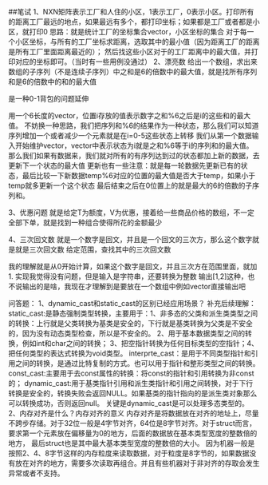 ##笔试
1、NXN矩阵表示工厂和人住的小区，1表示工厂，0表示小区。打印所有的距离工厂最远的地点，如果最远有多个，都打印坐标；如果都是工厂或者都是小区，就打印0
思路：就是统计工厂的坐标集合vector，小区坐标的集合
对于每一个小区坐标，与所有的工厂坐标求距离，选取其中的最小值（因为距离工厂的距离是所有工厂里面距离最近的）；
然后找这些小区对于的工厂距离中的最大值，并打印对应的坐标即可。（当时有一些用例没通过）
2、漂亮数
给出一个数组，求出来数组的子序列（不是连续子序列）中之和是6的倍数中的最大值，就是找所有序列和是6的倍数中的和的最大值

是一种0-1背包的问题延伸

用一个6长度的vector，位置i存放的值表示数字之和%6之后是i的这些和的最大值。
不妨换一种思路，我们把序列和%6的结果作为一种状态，那么我们可以知道序列增加一个或者减少一个元素就是在i=0-5这些状态上转移
我们从第一个数据输入开始维护vector，vector中表示状态为i就是之和%6等于i的序列和的最大值。
那么我们如果有数据来，我们就对所有的有序列达到过的状态都加上新的数据，去更新下一个状态的最大值
更新也有一些注意：就是每一轮数据先更新已有的状态，最后比较一下新数据temp%6对应的位置的最大值是否大于temp，如果小于temp就多更新一个这个状态
最后结束之后在0位置上的就是最大的6的倍数的子序列和。

3、优惠问题
就是给定T为额度，V为优惠，接着给一些商品价格的数组，不一定全部下单，就是找到一种组合使得所花的金额最少

4、三次回文数
就是一个数字是回文，并且是一个回文的三次方，那么这个数字就是就是三次回文数
给定范围，查找其中的三次回文数

我的理解就是从0开始计算，如果这个数字是回文，并且三次方在范围里面，就加1.
实现我觉得没有问题，但是输入是字符串，还要转换为整数
输出[1,2]这种，也不说输出的是啥，我现在才理解到是要放在一个数组中例如vector直接输出吧

问答题：
1、dynamic_cast和static_cast的区别已经应用场景？
补充后续理解：
static_cast:是静态强制类型转换，主要用于：1、非多态的父类和派生类类型之间的转换：上行就是父类转换为基类是安全的，下行就是基类转换为父类是不安全的，因为没有动态类型检查，所以是不安全的。
2、用于基本数据类型之间的转换，例如int和char之间的转换； 3、把空指针转换为任何目标类型的空指针；4、把任何类型的表达式转换为void类型。
interprte_cast：是用于不同类型指针和引用之间的转换，是通过比特复制的方式。也可以用于指针和整形类型之间的转换。
const_cast:主要用于去const属性的转换：将const的指针和引用转换为非const的；
dynamic_cast:用于基类指针引用和派生类指针和引用之间转换，对于下行转换是安全的，转换失败会返回NULL。如果基类的指针指向的是派生类对象那么可以转换成功，否则返回null。
关键是dynamic_cast是可以处理多态类型的。
2、内存对齐是什么？内存对齐的意义
内存对齐是将数据放在对齐的地址上，尽量不跨步存储。对于32位一般是4字节对齐，64位是8字节对齐。对于struct而言，要求第一个元素放在偏移量为0的地方，后面的数据放在基本类型宽度的整数倍的地方，
最后struct也是其中最大基本类型宽度的整数倍的大小。
因为机器一般是按照2、4、8字节这样的内存粒度来读取数据，对于粒度是8字节的，如果数据没有放在对齐的地方，需要多次读取再组合。并且有些机器对于非对齐的存取会发生异常或者不支持。
